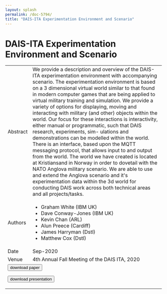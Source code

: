 ```yaml
---
layout: splash
permalink: /doc-5794/
title: "DAIS-ITA Experimentation Environment and Scenario"
---
```


# DAIS-ITA Experimentation Environment and Scenario

<table>
    <tbody>
    <tr>
        <td>Abstract</td>
        <td>We provide a description and overview of the DAIS- ITA experimentation environment with accompanying scenario. The experimentation environment is based on a 3 dimensional virtual world similar to that found in modern computer games that are being applied to virtual military training and simulation. We provide a variety of options for displaying, moving and interacting with military (and other) objects within the world. Our focus for these interactions is interactivity, either manual or programmatic, such that DAIS research, experiments, sim- ulations and demonstrations can be modelled within the world. There is an interface, based upon the MQTT messaging protocol, that allows input to and output from the world. The world we have created is located at Kristiansand in Norway in order to dovetail with the NATO Anglova military scenario. We are able to use and extend the Anglova scenario and it's experimentation data within the 3d world for conducting DAIS work across both technical areas and all projects/tasks.</td>
    </tr>
    <tr>
        <td>Authors</td>
        <td>
            <ul>
                <li>Graham White (IBM UK)</li>
                <li>Dave Conway-Jones (IBM UK)</li>
                <li>Kevin Chan (ARL)</li>
                <li>Alun Preece (Cardiff)</li>
                <li>James Harryman (Dstl)</li>
                <li>Matthew Cox (Dstl)</li>
            </ul>
        </td>
    </tr>
    <tr>
        <td>Date</td>
        <td>Sep-2020</td>
    </tr>
    <tr>
        <td>Venue</td>
        <td>4th Annual Fall Meeting of the DAIS ITA, 2020</td>
    </tr>
        <tr>
            <td colspan="2">
                <form method="get" action="https://dais-ita.org/sites/default/files/5421.pdf">
                    <button type="submit">download paper</button>
                </form>
                <form method="get" action="https://dais-ita.org/sites/default/files/5421_slides.pdf">
                    <button type="submit">download presentation</button>
                </form>
            </td>
        </tr>
    </tbody>
</table>
